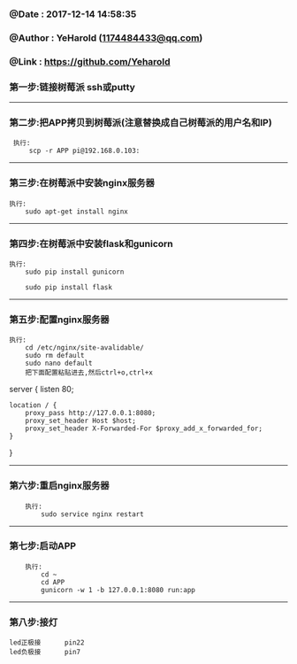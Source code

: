 ### @Date    : 2017-12-14 14:58:35
### @Author  : YeHarold (1174484433@qq.com)
### @Link    : https://github.com/Yeharold

### 第一步:链接树莓派   ssh或putty

----------------------------------------------
### 第二步:把APP拷贝到树莓派(注意替换成自己树莓派的用户名和IP)
	 执行:
	 	 scp -r APP pi@192.168.0.103:

-------------------------------------------
### 第三步:在树莓派中安装nginx服务器
	执行:
		sudo apt-get install nginx

------------------------------------------------
### 第四步:在树莓派中安装flask和gunicorn
	执行:
		sudo pip install gunicorn
				
		sudo pip install flask

-------------------------------------------------

### 第五步:配置nginx服务器
	执行:
		cd /etc/nginx/site-avalidable/
		sudo rm default
		sudo nano default 
		把下面配置粘贴进去,然后ctrl+o,ctrl+x

	
server {
    listen 80;

    location / {
        proxy_pass http://127.0.0.1:8080; 
        proxy_set_header Host $host;
        proxy_set_header X-Forwarded-For $proxy_add_x_forwarded_for;
    }
  }

--------------------------------------------------

### 第六步:重启nginx服务器
		执行:	
			sudo service nginx restart

--------------------------------------------------
### 第七步:启动APP
		执行:
			cd ~
			cd APP
			gunicorn -w 1 -b 127.0.0.1:8080 run:app

-------------------------------------------------
### 第八步:接灯
	led正极接		pin22
	led负极接		pin7
		
		